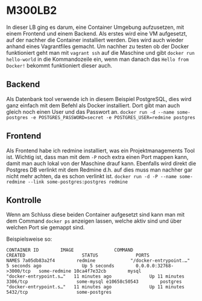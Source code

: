 # M300LB2
In dieser LB ging es darum, eine Container Umgebung aufzusetzen, mit einem Frontend und einem Backend.
Als erstes wird eine VM aufgesetzt, auf der nachher die Container installiert werden. Dies wird auch wieder anhand eines Vagrantfiles gemacht. Um nachher zu testen ob der Docker funktioniert geht man mit `vagrant ssh` auf die Maschine und gibt `docker run hello-world` in die Kommandozeile ein, wenn man danach das `Hello from Docker!` bekommt funktioniert dieser auch.

## Backend
Als Datenbank tool verwende ich in diesem Beispiel PostgreSQL, dies wird ganz einfach mit dem Befehl als Docker installiert. Dort gibt man auch gleich noch einen User und das Passwort an.
`docker run -d --name some-postgres -e POSTGRES_PASSWORD=secret -e POSTGRES_USER=redmine postgres`

## Frontend
Als Frontend habe ich redmine installiert, was ein Projektmanagements Tool ist. Wichtig ist, dass man mit dem `-P` noch extra einen Port mappen kann, damit man auch lokal von der Maschine drauf kann. Ebenfalls wird direkt die Postgres DB verlinkt mit dem Redmine d.h. auf dies muss man nachher gar nicht mehr achten, da es schon verlinkt ist.
`docker run -d -P --name some-redmine --link some-postgres:postgres redmine`

## Kontrolle
Wenn am Schluss diese beiden Container aufgesetzt sind kann man mit dem Command `docker ps` anzeigen lassen, welche aktiv sind und über welchen Port sie gemappt sind.

Beispielsweise so:

`CONTAINER ID        IMAGE               COMMAND                  CREATED                     STATUS              PORTS                     NAMES
7a05db83a2f4        redmine             "/docker-entrypoint.…"   5 seconds ago               Up 5 seconds        0.0.0.0:32768->3000/tcp   some-redmine
10ca4f7e32cb        mysql               "docker-entrypoint.s…"   11 minutes ago              Up 11 minutes       3306/tcp                  some-mysql
e10658c50543        postgres            "docker-entrypoint.s…"   11 minutes ago              Up 11 minutes       5432/tcp                  some-postgres`

